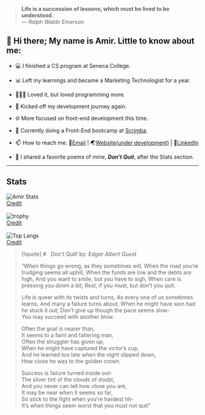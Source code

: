 > <b>Life is a succession of lessons, which must be lived to be understood.</b>
> <br/>— <cite>Ralph Waldo Emerson</cite>


## 👋 Hi there; My name is Amir. Little to know about me:
- 💻 I finished a CS program at Seneca College.
- 📊 Left my learnings and became a Marketing Technologist for a year.
- 👨🏻‍💻 Loved it, but loved programming more.
- 🚀 Kicked off my development journey again.
- 🌐 More focused on front-end development this time.
- 🌱 Currently doing a Front-End bootcamp at [Scrimba](https://scrimba.com). 

- 📫 How to reach me: 📧[Email](mailto:info@arsenicolos.com) | 🌏[Website(under development)](https://arsenicolos.com) | 🤝[LinkedIn](https://linkedin.com/in/arsenicolos)
- 🤔 I shared a favorite poems of mine, ***Don't Quit***, after the Stats section.
---
<!--
- 🔭 I’m currently working on ...
- 🌱 I’m currently learning ...
- 👯 I’m looking to collaborate on ...
- 🤔 I’m looking for help with ...
- 💬 Ask me about ...
- 📫 How to reach me: ...
- ⚡ Fun fact: ...
-->
## Stats
![Amir Stats](https://github-readme-stats.vercel.app/api?username=amir-the6th&count_private=true&show_icons=true&theme=material-palenight)
<br/>[Credit](https://github.com/anuraghazra/github-readme-stats)
<br/><br/>
![trophy](https://github-profile-trophy.vercel.app/?username=amir-the6th&theme=discord&margin-w=10&margin-h=10&rank=SECRET,SSS,SS,S,AAA,AA,A,B,C&row=2&column=4)
<br/>[Credit](https://github.com/ryo-ma/github-profile-trophy)
<br/><br/>
![Top Langs](https://github-readme-stats.vercel.app/api/top-langs/?username=amir-the6th&layout=compact)
<br/>[Credit](https://github.com/anuraghazra/github-readme-stats)

> [!quote]  # &nbsp;&nbsp;Don't Quit!
> by: *Edgar Albert Guest*
> 
> “When things go wrong, as they sometimes will,
> When the road you’re trudging seems all uphill,
> When the funds are low and the debts are high,
> And you want to smile, but you have to sigh,
> When care is pressing you down a bit,
> Rest, if you must, but don’t you quit.
> 
> Life is queer with its twists and turns,
> As every one of us sometimes learns,
> And many a failure turns about,
> When he might have won had he stuck it out;
> Don’t give up though the pace seems slow-  
> You may succeed with another blow.  
> 
> Often the goal is nearer than,  
> It seems to a faint and faltering man,  
> Often the struggler has given up,  
> When he might have captured the victor’s cup,  
> And he learned too late when the night slipped down,  
> How close he was to the golden crown.  
> 
> Success is failure turned inside out-  
> The silver tint of the clouds of doubt,  
> And you never can tell how close you are,  
> It may be near when it seems so far,  
> So stick to the fight when you’re hardest hit-  
> It’s when things seem worst that you must not quit”

